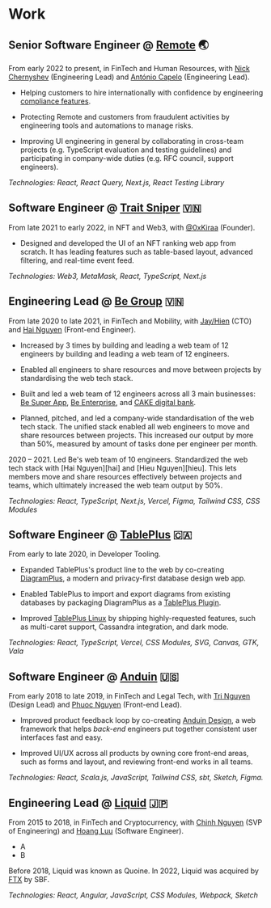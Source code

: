 # Work

## Senior Software Engineer @ [Remote](https://remote.com) 🌏

From early 2022 to present, in FinTech and Human Resources, with
[Nick Chernyshev](https://www.linkedin.com/in/nick-chernyshev/)
(Engineering Lead) and
[António Capelo](https://capelo.me/) (Engineering Lead).

- Helping customers to hire internationally with confidence by engineering
[compliance features](https://remote.com/platform/use-case/legal-leaders).

- Protecting Remote and customers from fraudulent activities by engineering
tools and automations to manage risks.

- Improving UI engineering in general by
collaborating in cross-team projects
(e.g. TypeScript evaluation and testing guidelines)
and participating in company-wide duties
(e.g. RFC council, support engineers).

_Technologies: React, React Query, Next.js, React Testing Library_

## Software Engineer @ [Trait Sniper](https://traitsniper.com) 🇻🇳

From late 2021 to early 2022, in NFT and Web3, with 
[@0xKiraa](https://twitter.com/0xKiraa) (Founder).

- Designed and developed the UI of an NFT ranking web app
from scratch. It has leading features such as table-based layout,
advanced filtering, and real-time event feed.

_Technologies: Web3, MetaMask, React, TypeScript, Next.js_

## Engineering Lead @ [Be Group](https://be.com.vn/en/) 🇻🇳

From late 2020 to late 2021, in FinTech and Mobility, with
[Jay/Hien](https://www.linkedin.com/in/thehien/) (CTO) and
[Hai Nguyen](https://github.com/ng-hai) (Front-end Engineer).

- Increased by 3 times by building and leading a web team of 12 engineers 
by building and leading a web team of 12 engineers.

- Enabled all engineers to share resources and move between projects
by standardising the web tech stack.



- Built and led a web team of 12 engineers across all 3 main businesses:
[Be Super App](https://be.com.vn/en/consumer/),
[Be Enterprise](https://be.com.vn/en/corporates/),
and [CAKE digital bank](https://cake.vn/en/home/).

- Planned, pitched, and led a company-wide standardisation of the web
tech stack.
The unified stack enabled all web engineers to move and share resources
between projects.
This increased our output by more than 50%, measured by amount of tasks
done per engineer per month.

2020 – 2021. Led Be's web team of 10 engineers. Standardized the web tech stack with [Hai Nguyen][hai] and [Hieu Nguyen][hieu]. This lets members move and share resources effectively between projects and teams, which ultimately increased the web team output by 50%.

_Technologies: React, TypeScript, Next.js, Vercel, Figma, Tailwind CSS, CSS Modules_

## Software Engineer @ [TablePlus](https://tableplus.com) 🇨🇦

From early to late 2020, in Developer Tooling.

- Expanded TablePlus's product line to the web by co-creating
[DiagramPlus](https://diagramplus.com),
a modern and privacy-first database design web app.

- Enabled TablePlus to import and export diagrams from existing databases
by packaging DiagramPlus as a
[TablePlus Plugin](https://github.com/TablePlus/diagram-plugin).

- Improved [TablePlus Linux](https://tableplus.com/linux) by shipping
highly-requested features, such as multi-caret support, Cassandra integration,
and dark mode.

_Technologies: React, TypeScript, Vercel, CSS Modules, SVG, Canvas, GTK, Vala_

## Software Engineer @ [Anduin](https://www.anduintransact.com/) 🇺🇸

From early 2018 to late 2019, in FinTech and Legal Tech, with
[Tri Nguyen](https://www.trilmn.com/) (Design Lead) and
[Phuoc Nguyen](https://twitter.com/nghuuphuoc) (Front-end Lead).

- Improved product feedback loop by co-creating
[Anduin Design](https://anduin.design), a web framework that helps
_back-end_ engineers put together consistent user interfaces fast and easy.

- Improved UI/UX across all products by owning core front-end areas,
such as forms and layout, and reviewing front-end works in all teams.

_Technologies: React, Scala.js, JavaScript, Tailwind CSS, sbt, Sketch, Figma._

## Engineering Lead @ [Liquid](https://liquid.com) 🇯🇵

From 2015 to 2018, in FinTech and Cryptocurrency, with
[Chinh Nguyen](https://www.linkedin.com/in/chinhnq/) (SVP of Engineering) and
[Hoang Luu](https://github.com/unrealhoang) (Software Engineer).

- A
- B

Before 2018, Liquid was known as Quoine.
In 2022, Liquid was acquired by [FTX](https://ftx.com) by SBF.

_Technologies: React, Angular, JavaScript, CSS Modules, Webpack, Sketch_

